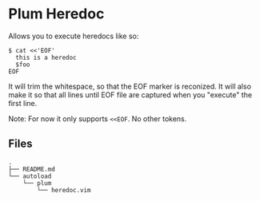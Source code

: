 # Plum Heredoc

Allows you to execute heredocs like so:

    $ cat <<'EOF'
      this is a heredoc
      $foo
    EOF

It will trim the whitespace, so that the EOF marker is reconized.
It will also make it so that all lines until EOF file are captured
when you "execute" the first line.

Note: For now it only supports `<<EOF`. No other tokens.

## Files
    .
    ├── README.md
    └── autoload
        └── plum
            └── heredoc.vim
